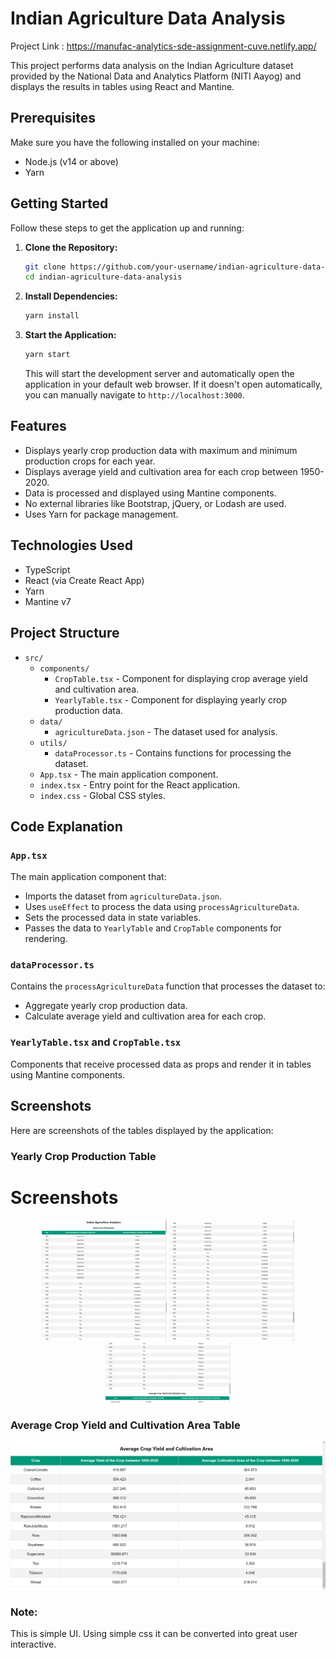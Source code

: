 # Indian Agriculture Data Analysis

Project Link : https://manufac-analytics-sde-assignment-cuve.netlify.app/

This project performs data analysis on the Indian Agriculture dataset provided by the National Data and Analytics Platform (NITI Aayog) and displays the results in tables using React and Mantine.

## Prerequisites

Make sure you have the following installed on your machine:

- Node.js (v14 or above)
- Yarn

## Getting Started

Follow these steps to get the application up and running:

1. **Clone the Repository:**

    ```bash
    git clone https://github.com/your-username/indian-agriculture-data-analysis.git
    cd indian-agriculture-data-analysis
    ```

2. **Install Dependencies:**

    ```bash
    yarn install
    ```

3. **Start the Application:**

    ```bash
    yarn start
    ```

    This will start the development server and automatically open the application in your default web browser. If it doesn't open automatically, you can manually navigate to `http://localhost:3000`.
## Features

- Displays yearly crop production data with maximum and minimum production crops for each year.
- Displays average yield and cultivation area for each crop between 1950-2020.
- Data is processed and displayed using Mantine components.
- No external libraries like Bootstrap, jQuery, or Lodash are used.
- Uses Yarn for package management.

## Technologies Used

- TypeScript
- React (via Create React App)
- Yarn
- Mantine v7




## Project Structure

- `src/`
  - `components/`
    - `CropTable.tsx` - Component for displaying crop average yield and cultivation area.
    - `YearlyTable.tsx` - Component for displaying yearly crop production data.
  - `data/`
    - `agricultureData.json` - The dataset used for analysis.
  - `utils/`
    - `dataProcessor.ts` - Contains functions for processing the dataset.
  - `App.tsx` - The main application component.
  - `index.tsx` - Entry point for the React application.
  - `index.css` - Global CSS styles.

## Code Explanation

### `App.tsx`

The main application component that:

- Imports the dataset from `agricultureData.json`.
- Uses `useEffect` to process the data using `processAgricultureData`.
- Sets the processed data in state variables.
- Passes the data to `YearlyTable` and `CropTable` components for rendering.

### `dataProcessor.ts`

Contains the `processAgricultureData` function that processes the dataset to:

- Aggregate yearly crop production data.
- Calculate average yield and cultivation area for each crop.

### `YearlyTable.tsx` and `CropTable.tsx`

Components that receive processed data as props and render it in tables using Mantine components.

## Screenshots

Here are screenshots of the tables displayed by the application:

### Yearly Crop Production Table

# Screenshots

<p align="center">
  <img src="screenshots/1.png" alt="Image 1" width="200"/>
  <img src="screenshots/3.png" alt="Image 3" width="200"/>
  <img src="screenshots/4.png" alt="Image 4" width="200"/>
  <img src="screenshots/5.png" alt="Image 5" width="200"/>
  <img src="screenshots/6.png" alt="Image 6" width="200"/>
</p>


### Average Crop Yield and Cultivation Area Table

![Average Crop Yield and Cultivation Area](screenshots/2.png)


### Note:

This is simple UI. Using simple css it can be converted into great user interactive.
